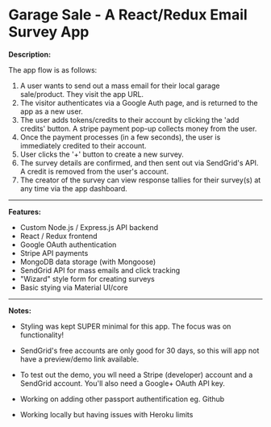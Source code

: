 # Garage Sale - A React/Redux Email Survey App



**Description:**

The app flow is as follows:

1.  A user wants to send out a mass email for their local garage sale/product. They visit the app URL.
2.  The visitor authenticates via a Google Auth page, and is returned to the app as a new user.
3.  The user adds tokens/credits to their account by clicking the 'add credits' button. A stripe payment pop-up collects money from the user.
4.  Once the payment processes (in a few seconds), the user is immediately credited to their account.
5.  User clicks the '+' button to create a new survey.
6.  The survey details are confirmed, and then sent out via SendGrid's API. A credit is removed from the user's account.
7.  The creator of the survey can view response tallies for their survey(s) at any time via the app dashboard.

---

**Features:**

* Custom Node.js / Express.js API backend
* React / Redux frontend
* Google OAuth authentication
* Stripe API payments
* MongoDB data storage (with Mongoose)
* SendGrid API for mass emails and click tracking
* "Wizard" style form for creating surveys
* Basic stying via Material UI/core

---

**Notes:**

* Styling was kept SUPER minimal for this app. The focus was on functionality!

* SendGrid's free accounts are only good for 30 days, so this will app not have a preview/demo link available.

* To test out the demo, you wll need a Stripe (developer) account and a SendGrid account. You'll also need a Google+ OAuth API key.

* Working on adding other passport authentification eg. Github

* Working locally but having issues with Heroku limits
